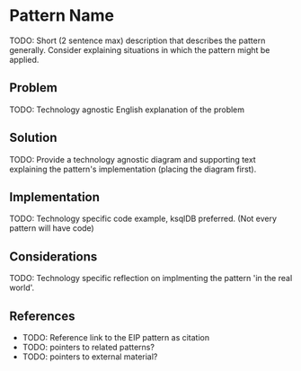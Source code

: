 # Pattern Name
TODO: Short (2 sentence max) description that describes the pattern generally. Consider explaining situations in which the pattern might be applied.

## Problem
TODO: Technology agnostic English explanation of the problem

## Solution
TODO: Provide a technology agnostic diagram and supporting text explaining the pattern's implementation (placing the diagram first).

## Implementation
TODO: Technology specific code example, ksqlDB preferred. (Not every pattern will have code)

## Considerations
TODO: Technology specific reflection on implmenting the pattern 'in the real world'. 

## References
* TODO: Reference link to the EIP pattern as citation
* TODO: pointers to related patterns?
* TODO: pointers to external material?

